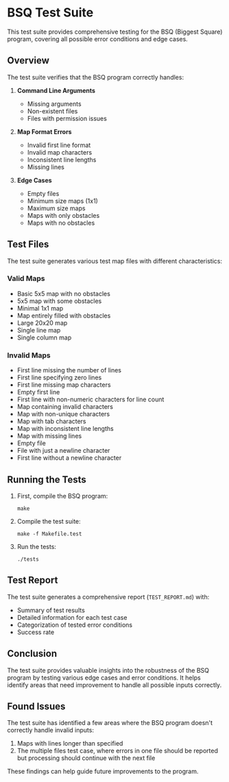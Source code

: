 # BSQ Test Suite

This test suite provides comprehensive testing for the BSQ (Biggest Square) program, covering all possible error conditions and edge cases.

## Overview

The test suite verifies that the BSQ program correctly handles:

1. **Command Line Arguments**
   - Missing arguments
   - Non-existent files
   - Files with permission issues

2. **Map Format Errors**
   - Invalid first line format
   - Invalid map characters
   - Inconsistent line lengths
   - Missing lines

3. **Edge Cases**
   - Empty files
   - Minimum size maps (1x1)
   - Maximum size maps
   - Maps with only obstacles
   - Maps with no obstacles

## Test Files

The test suite generates various test map files with different characteristics:

### Valid Maps
- Basic 5x5 map with no obstacles
- 5x5 map with some obstacles
- Minimal 1x1 map
- Map entirely filled with obstacles
- Large 20x20 map
- Single line map
- Single column map

### Invalid Maps
- First line missing the number of lines
- First line specifying zero lines
- First line missing map characters
- Empty first line
- First line with non-numeric characters for line count
- Map containing invalid characters
- Map with non-unique characters
- Map with tab characters
- Map with inconsistent line lengths
- Map with missing lines
- Empty file
- File with just a newline character
- First line without a newline character

## Running the Tests

1. First, compile the BSQ program:
   ```
   make
   ```

2. Compile the test suite:
   ```
   make -f Makefile.test
   ```

3. Run the tests:
   ```
   ./tests
   ```

## Test Report

The test suite generates a comprehensive report (`TEST_REPORT.md`) with:
- Summary of test results
- Detailed information for each test case
- Categorization of tested error conditions
- Success rate

## Conclusion

The test suite provides valuable insights into the robustness of the BSQ program by testing various edge cases and error conditions. It helps identify areas that need improvement to handle all possible inputs correctly.

## Found Issues

The test suite has identified a few areas where the BSQ program doesn't correctly handle invalid inputs:

1. Maps with lines longer than specified
2. The multiple files test case, where errors in one file should be reported but processing should continue with the next file

These findings can help guide future improvements to the program.